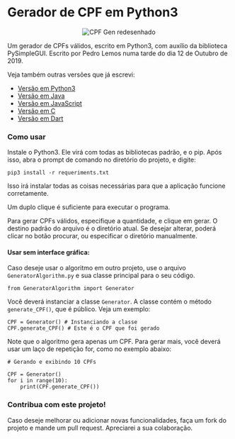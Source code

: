 # Gerador de CPF em Python3
  
<p align="center">
  <img src="https://i.imgur.com/4Ds4MDc.png" alt="CPF Gen redesenhado"/>

Um gerador de CPFs válidos, escrito em Python3, com auxílio da biblioteca PySimpleGUI.
Escrito por Pedro Lemos numa tarde do dia 12 de Outubro de 2019.

Veja também outras versões que já escrevi:

- [Versão em Python3](https://github.com/pedrolemoz/cpfgen/tree/master/Python3)
- [Versão em Java](https://github.com/pedrolemoz/cpfgen/tree/master/Java)
- [Versão em JavaScript](https://github.com/pedrolemoz/cpfgen/tree/master/JavaScript)
- [Versão em C](https://github.com/pedrolemoz/cpfgen/tree/master/C)
- [Versão em Dart](https://github.com/pedrolemoz/cpfgen/tree/master/Dart)

### Como usar

Instale o Python3. Ele virá com todas as bibliotecas padrão, e o pip. Após isso, abra o prompt de comando no diretório do projeto, e digite:

```
pip3 install -r requeriments.txt
```
Isso irá instalar todas as coisas necessárias para que a aplicação funcione corretamente.

Um duplo clique é suficiente para executar o programa.

Para gerar CPFs válidos, especifique a quantidade, e clique em gerar.
O destino padrão do arquivo é o diretório atual.
Se desejar alterar, poderá clicar no botão procurar, ou especificar o diretório manualmente.

#### Usar sem interface gráfica:

Caso deseje usar o algoritmo em outro projeto, use o arquivo ```GeneratorAlgorithm.py``` e sua classe principal para o seu código.
```python3
from GeneratorAlgorithm import Generator
```
Você deverá instanciar a classe ```Generator```. A classe contém o método ```generate_CPF()```, que é público. Veja um exemplo:

```python3
CPF = Generator() # Instanciando a classe
CPF.generate_CPF() # Este é o CPF que foi gerado
```

Note que o algoritmo gera apenas um CPF. Para gerar mais, você deverá usar um laço de repetição for, como no exemplo abaixo:

```python3
# Gerando e exibindo 10 CPFs

CPF = Generator()
for i in range(10):
    print(CPF.generate_CPF())
```

### Contribua com este projeto!

Caso deseje melhorar ou adicionar novas funcionalidades, faça um fork do projeto e mande um pull request.
Apreciarei a sua colaboração.
